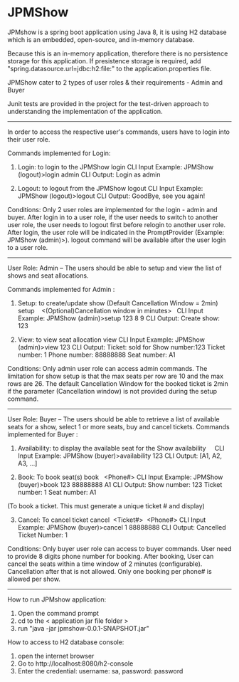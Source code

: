 # JPMShow

JPMshow is a spring boot application using Java 8, it is using H2 database which is an embedded, open-source, and in-memory database.

Because this is an in-memory application, therefore there is no persistence storage for this application.
If presistence storage is required, add "spring.datasource.url=jdbc:h2:file:<directory to save data>" to the application.properties file.

JPMShow cater to 2 types of user roles & their requirements - Admin and Buyer

Junit tests are provided in the project for the test-driven approach to understanding the implementation of the application.


-----------------------------------------------------------------------------------------------------------------------------------------
In order to access the respective user's commands, users have to login into their user role.

Commands implemented for Login:

1. Login: to login to the JPMShow
login <user role> 
CLI Input Example: JPMShow (logout)>login admin
CLI Output: Login as admin

2. Logout: to logout from the JPMShow
logout
CLI Input Example: JPMShow (logout)>logout 
CLI Output: GoodBye, see you again! 

Conditions: 
Only 2 user roles are implemented for the login - admin and buyer.
After login in to a user role, if the user needs to switch to another user role, the user needs to logout first before relogin to another user role.
After login, the user role will be indicated in the PromptProvider (Example: JPMShow (admin)>).
logout command will be available after the user login to a user role.


-----------------------------------------------------------------------------------------------------------------------------------------
User Role: Admin – The users should be able to setup and view the list of shows and seat allocations.

Commands implemented for Admin :
1. Setup: to create/update show (Default Cancellation Window = 2min)
setup  <Show Number> <Number of Rows> <Number of seats per row>  <(Optional)Cancellation window in minutes>  
CLI Input Example: JPMShow (admin)>setup 123 8 9
CLI Output: Create show: 123

2. View: to view seat allocation
view <Show Number>
CLI Input Example: JPMShow (admin)>view 123 
CLI Output: Ticket: sold for Show number:123
Ticket number: 1 Phone number: 88888888 Seat number: A1    

Conditions: 
Only admin user role can access admin commands.
The limitation for show setup is that the max seats per row are 10 and the max rows are 26.
The default Cancellation Window for the booked ticket is 2min if the parameter (Cancellation window) is not provided during the setup command.


-----------------------------------------------------------------------------------------------------------------------------------------
User Role: Buyer – The users should be able to retrieve a list of available seats for a show, select 1 or more seats, buy and cancel tickets. 
Commands implemented for Buyer :

1. Availability: to display the available seat for the Show
availability  <Show Number>   
CLI Input Example: JPMShow (buyer)>availability 123 
CLI Output: [A1, A2, A3, ...]

2. Book: To book seat(s)
book  <Show Number> <Phone#> <Comma separated list of seats> 
CLI Input Example: JPMShow (buyer)>book 123 88888888 A1 
CLI Output: Show number: 123 Ticket number: 1 Seat number: A1

(To book a ticket. This must generate a unique ticket # and display)

3. Cancel: To cancel ticket
cancel  <Ticket#>  <Phone#>
CLI Input Example: JPMShow (buyer)>cancel 1 88888888 
CLI Output: Cancelled Ticket Number: 1

Conditions: 
Only buyer user role can access to buyer commands.
User need to provide 8 digits phone number for booking.
After booking, User can cancel the seats within a time window of 2 minutes (configurable). Cancellation after that is not allowed.
Only one booking per phone# is allowed per show.


-----------------------------------------------------------------------------------------------------------------------------------------
How to run JPMshow application:
1. Open the command prompt
2. cd to the < application jar file folder >
3. run "java -jar jpmshow-0.0.1-SNAPSHOT.jar" 

How to access to H2 database console:
1. open the internet browser
2. Go to http://localhost:8080/h2-console
3. Enter the credential: username: sa, password: password
